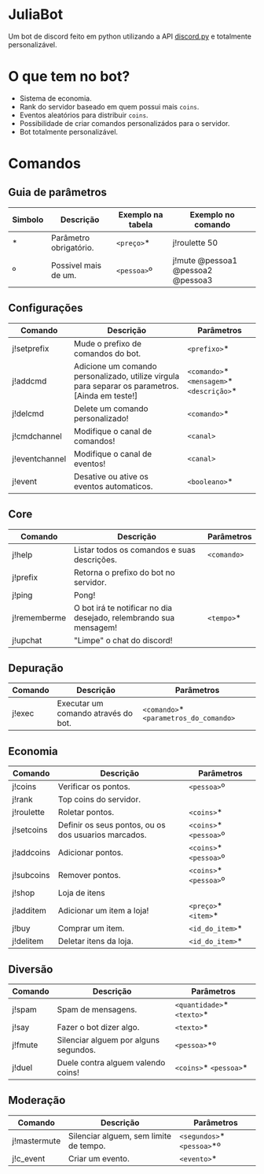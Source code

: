 # JuliaBot
Um bot de discord feito em python utilizando a API [discord.py](https://github.com/Rapptz/discord.py) e totalmente personalizável.
# O que tem no bot?

- Sistema de economia.
- Rank do servidor baseado em quem possui mais `coins`.
- Eventos aleatórios para distribuir `coins`.
- Possibilidade de criar comandos personalizádos para o servidor.
- Bot totalmente personalizável.

# Comandos 
## Guia de parâmetros
| Simbolo | Descrição | Exemplo na tabela | Exemplo no comando |
|---------|-----------|---------|-----------------|
| * | Parâmetro obrigatório. | `<preço>`* | j!roulette 50 |
| º | Possivel mais de um. | `<pessoa>`º | j!mute @pessoa1 @pessoa2 @pessoa3 |
## Configurações 
| Comando | Descrição | Parâmetros |
|---------|-----------|------------|
|j!setprefix|Mude o prefixo de comandos do bot.|`<prefixo>`* |
|j!addcmd|Adicione um comando personalizado, utilize virgula para separar os parametros. [Ainda em teste!]|`<comando>`* `<mensagem>`* `<descrição>`* |
|j!delcmd|Delete um comando personalizado!|`<comando>`* |
|j!cmdchannel|Modifique o canal de comandos!|`<canal>` |
|j!eventchannel|Modifique o canal de eventos!|`<canal>` |
|j!event|Desative ou ative os eventos automaticos.|`<booleano>`* |
## Core 
| Comando | Descrição | Parâmetros |
|---------|-----------|------------|
|j!help|Listar todos os comandos e suas descrições.|`<comando>` |
|j!prefix|Retorna o prefixo do bot no servidor.||
|j!ping|Pong!||
|j!rememberme|O bot irá te notificar no dia desejado, relembrando sua mensagem!|`<tempo>`* |
|j!upchat|"Limpe" o chat do discord!||
## Depuração 
| Comando | Descrição | Parâmetros |
|---------|-----------|------------|
|j!exec|Executar um comando através do bot.|`<comando>`* `<parametros_do_comando>` |
## Economia 
| Comando | Descrição | Parâmetros |
|---------|-----------|------------|
|j!coins|Verificar os pontos.|`<pessoa>`º |
|j!rank|Top coins do servidor.||
|j!roulette|Roletar pontos.|`<coins>`* |
|j!setcoins|Definir os seus pontos, ou os dos usuarios marcados.|`<coins>`* `<pessoa>`º |
|j!addcoins|Adicionar pontos.|`<coins>`* `<pessoa>`º |
|j!subcoins|Remover pontos.|`<coins>`* `<pessoa>`º |
|j!shop|Loja de itens||
|j!additem|Adicionar um item a loja!|`<preço>`* `<item>`* |
|j!buy|Comprar um item.|`<id_do_item>`* |
|j!delitem|Deletar itens da loja.|`<id_do_item>`* |
## Diversão 
| Comando | Descrição | Parâmetros |
|---------|-----------|------------|
|j!spam|Spam de mensagens.|`<quantidade>`* `<texto>`* |
|j!say|Fazer o bot dizer algo.|`<texto>`* |
|j!fmute|Silenciar alguem por alguns segundos.|`<pessoa>`*º |
|j!duel|Duele contra alguem valendo coins!|`<coins>`* `<pessoa>`* |
## Moderação 
| Comando | Descrição | Parâmetros |
|---------|-----------|------------|
|j!mastermute|Silenciar alguem, sem limite de tempo.|`<segundos>`* `<pessoa>`*º |
|j!c_event|Criar um evento.|`<evento>`* |
